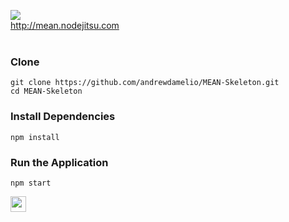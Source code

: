 <img src='http://i.imgur.com/M1t76Kw.jpg'/><br />
<a href='http://mean.nodejitsu.com/'>http://mean.nodejitsu.com</a><br /><br />

### Clone

```
git clone https://github.com/andrewdamelio/MEAN-Skeleton.git
cd MEAN-Skeleton
```

### Install Dependencies

```
npm install
```

### Run the Application

```
npm start
```


<a href='https://www.npmjs.org/package/meanit'><img src='https://www.npmjs.org/static/img/npm.png' height='25px' /></a>